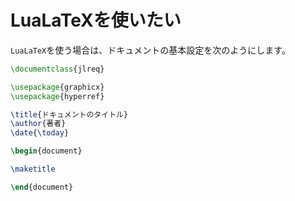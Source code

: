 # LuaLaTeXを使いたい

``LuaLaTeX``を使う場合は、ドキュメントの基本設定を次のようにします。

```latex
\documentclass{jlreq}

\usepackage{graphicx}
\usepackage{hyperref}

\title{ドキュメントのタイトル}
\author{著者}
\date{\today}

\begin{document}

\maketitle

\end{document}
```
